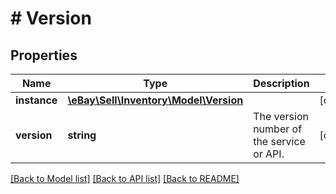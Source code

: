 # # Version

## Properties

Name | Type | Description | Notes
------------ | ------------- | ------------- | -------------
**instance** | [**\eBay\Sell\Inventory\Model\Version**](Version.md) |  | [optional]
**version** | **string** | The version number of the service or API. | [optional]

[[Back to Model list]](../../README.md#models) [[Back to API list]](../../README.md#endpoints) [[Back to README]](../../README.md)

